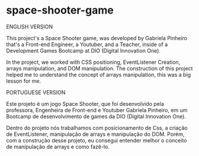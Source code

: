 # space-shooter-game

ENGLISH VERSION

This project's a Space Shooter game, was developed by Gabriela Pinheiro that's a Front-end Engineer, a Youtuber, and a Teacher, inside of a Development Games Bootcamp at DIO (Digital Innovation One).  

In the project, we worked with CSS positioning, EventListener Creation, arrays manipulation, and DOM manipulation. The construction of this project helped me to understand the concept of arrays manipulation, this was a big lesson for me. 

PORTUGUESE VERSION

Este projeto é um jogo Space Shooter, que foi desenvolvido pela professora, Engenheira de Front-end e Youtuber Gabriela Pinheiro, em um Bootcamp de desenvolvimento de games da DIO (Digital Innovation One).  

Dentro do projeto nós trabalhamos com posicionamento de Css, a criação de EventListener, manipulação de arrays e manipulação do DOM.  Porém, com a construção desse projeto, eu consegui entender melhor o conceito de manipulação de arrays e como fazê-lo. 
